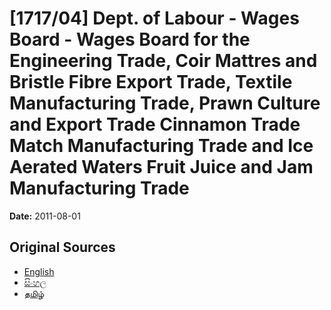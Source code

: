 # [1717/04] Dept. of Labour - Wages Board - Wages Board for the Engineering Trade, Coir Mattres and Bristle Fibre Export Trade, Textile Manufacturing Trade, Prawn Culture and Export Trade Cinnamon Trade Match Manufacturing Trade and Ice Aerated Waters Fruit Juice and Jam Manufacturing Trade

**Date:** 2011-08-01

## Original Sources

- [English](https://documents.gov.lk/view/extra-gazettes/2011/8/1717-04_E.pdf)
- [සිංහල](https://documents.gov.lk/view/extra-gazettes/2011/8/1717-04_S.pdf)
- [தமிழ்](https://documents.gov.lk/view/extra-gazettes/2011/8/1717-04_T.pdf)
